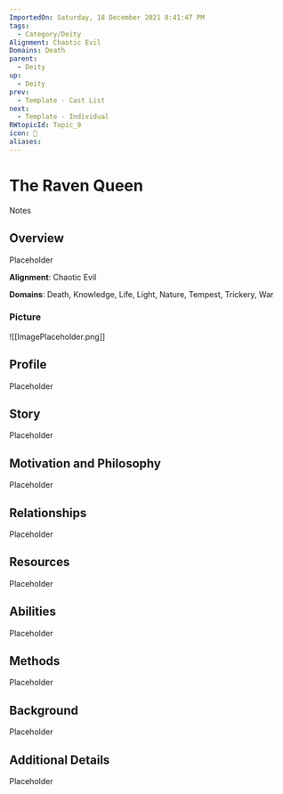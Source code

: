 ```yaml
---
ImportedOn: Saturday, 18 December 2021 8:41:47 PM
tags:
  - Category/Deity
Alignment: Chaotic Evil
Domains: Death
parent:
  - Deity
up:
  - Deity
prev:
  - Template - Cast List
next:
  - Template - Individual
RWtopicId: Topic_9
icon: 📿
aliases:
---
```

# The Raven Queen

Notes



## Overview
Placeholder

**Alignment**: Chaotic Evil

**Domains**: Death, Knowledge, Life, Light, Nature, Tempest, Trickery, War


### Picture
![[ImagePlaceholder.png]]


## Profile
Placeholder

## Story
Placeholder

## Motivation and Philosophy
Placeholder

## Relationships
Placeholder

## Resources
Placeholder

## Abilities
Placeholder

## Methods
Placeholder

## Background
Placeholder

## Additional Details
Placeholder

